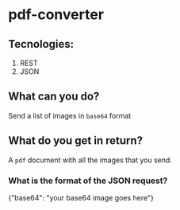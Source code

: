 # pdf-converter

## Tecnologies: 
1. REST
2. JSON 

## What can you do? 
Send a list of images in `base64` format 

## What do you get in return? 
A `pdf` document with all the images that you send. 

### What is the format of the JSON request?
 {"base64": "your base64 image goes here"}
